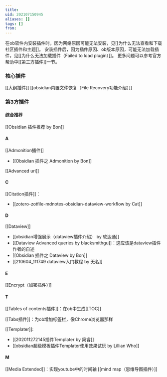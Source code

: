 ```yaml
---
title: 
uid: 202107150945
aliases: []
tags: []
from: 
---
```


在ob软件内安装插件时，因为网络原因可能无法安装，见[[为什么无法查看和下载社区插件和主题]]。
安装插件后，因为插件原因、ob版本原因，可能无法加载插件，见[[为什么无法加载插件（Failed to load plugin）]]。
更多问题可以参考官方帮助中[[第三方插件]]一节。



### 核心插件
[[大纲插件]]
[[obsidian内置文件恢复（File Recovery功能介绍）]]

### 第3方插件

#### 综合推荐
[[Obsidian 插件推荐 by Bon]]


#### A
[[Admonition插件]]
- [[Obsidian 插件之 Admonition by Bon]]

[[Advanced uri]]


#### C
[[Citation插件]]：
- [[zotero-zotfile-mdnotes-obsidian-dataview-workflow by Cat]]

#### D
[[Dataview]]
- [[obsidian增强展示（dataview插件介绍） by 软达通]]
- [[Dataview Advanced queries by blacksmithgu]]：这应该是dataview插件作者的自述
- [[Obsidian 插件之 Dataview by Bon]]
- [[210604_111749 dataview入门教程 by 无名]]

#### E
[[Encrypt（加密插件）]]

#### T
[[Tables of contents插件]]：在ob中生成[[TOC]]

[[Tabs插件]]：为ob增加标签栏，像Chrome浏览器那样

[[Templater]]:
- [[202011272145插件Templater by 简睿]]
- [[obsidian超级模板插件Templater使用效果试玩 by Lillian Who]]


#### M


[[Media Extended]]：实现youtube中的时间轴
[[mind map（思维导图插件）]]



